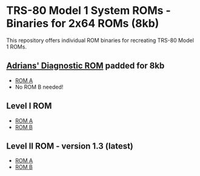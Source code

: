 # TRS-80 Model 1 System ROMs - Binaries for 2x64 ROMs (8kb)

This repository offers individual ROM binaries for recreating TRS-80 Model 1 ROMs.

## [Adrians' Diagnostic ROM](https://github.com/misterblack1/trs80-diagnosticrom) padded for 8kb

- [ROM A](rom_a_diag.bin)
- No ROM B needed!

## Level I ROM

- [ROM A](rom_a_L1.bin)
- [ROM B](rom_b_L1.bin)

## Level II ROM - version 1.3 (latest)

- [ROM A](rom_a_L2_v13.bin)
- [ROM B](rom_b_L2_v13.bin)
